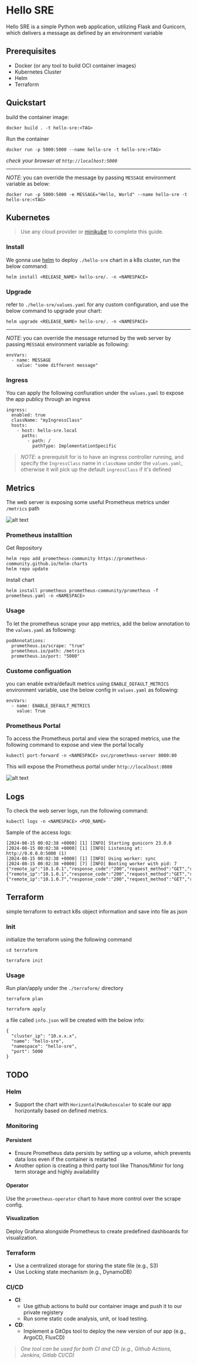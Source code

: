 # Hello SRE

Hello SRE is a simple Python web application, utilizing Flask and Gunicorn, which delivers a message as defined by an environment variable

## Prerequisites

* Docker (or any tool to build OCI container images)
* Kubernetes Cluster
* Helm
* Terraform

## Quickstart 

build the container image:

```
docker build . -t hello-sre:<TAG>
```

Run the container

```
docker run -p 5000:5000 --name hello-sre -t hello-sre:<TAG>
```

*check your browser at `http://localhost:5000`*

---
*NOTE*: you can override the message by passing `MESSAGE` environment variable as below:

```
docker run -p 5000:5000 -e MESSAGE="Hello, World" --name hello-sre -t hello-sre:<TAG>
```

## Kubernetes

>Use any cloud provider or [minikube](https://minikube.sigs.k8s.io/) to complete this guide.

### Install
We gonna use [helm](https://helm.sh/) to deploy `./hello-sre` chart in a k8s cluster, run the below command:

```
helm install <RELEASE_NAME> hello-sre/. -n <NAMESPACE>
```

### Upgrade

refer to `./hello-sre/values.yaml` for any custom configuration, and use the below command to upgrade your chart:

```
helm upgrade <RELEASE_NAME> hello-sre/. -n <NAMESPACE>
```
---
*NOTE*: you can override the message returned by the web server by passing `MESSAGE` environment variable as following:

```
envVars:
  - name: MESSAGE
    value: "some different message"
```

### Ingress
You can apply the following confiuration under the `values.yaml` to expose the app publicy through an ingress

```
ingress:
  enabled: true
  className: "myIngressClass"
  hosts:
    - host: hello-sre.local
      paths:
        - path: /
          pathType: ImplementationSpecific
```

>*NOTE*: a prerequisit for is to have an ingress controller running, and specify the `IngressClass` name in `className` under the `values.yaml`, otherwise it will pick up the default `ingressClass` if it's defined 


## Metrics

The web server is exposing some useful Prometheus metrics under `/metrics` path

![alt text](images/metrics.png)

### Prometheus installtion 

Get Repository
 
```
helm repo add prometheus-community https://prometheus-community.github.io/helm-charts
helm repo update
```

Install chart
```
helm install prometheus prometheus-community/prometheus -f prometheus.yaml -n <NAMESPACE>
```

### Usage 

To let the prometheus scrape your app metrics, add the below annotation to the `values.yaml` as following:
```
podAnnotations:
  prometheus.io/scrape: "true"
  prometheus.io/path: /metrics
  prometheus.io/port: "5000"
```


### Custome configuation

you can enable extra/default metrics using `ENABLE_DEFAULT_METRICS` environment variable, use the below config in `values.yaml` as following:

```
envVars:
  - name: ENABLE_DEFAULT_METRICS
    value: True

```

### Prometheus Portal

To access the Prometheus portal and view the scraped metrics, use the following command to expose and view the portal locally 

```
kubectl port-forward -n <NAMESPACE> svc/prometheus-server 8080:80
```

This will expose the Prometheus portal under `http://localhost:8080`

![alt text](images/prometheus.png)

## Logs
To check the web server logs, run the following command:

```kubectl logs -n <NAMESPACE> <POD_NAME>```

Sample of the access logs:
```
[2024-08-15 00:02:38 +0000] [1] [INFO] Starting gunicorn 23.0.0
[2024-08-15 00:02:38 +0000] [1] [INFO] Listening at: http://0.0.0.0:5000 (1)
[2024-08-15 00:02:38 +0000] [1] [INFO] Using worker: sync
[2024-08-15 00:02:38 +0000] [7] [INFO] Booting worker with pid: 7
{"remote_ip":"10.1.0.1","response_code":"200","request_method":"GET","request_path":"/","duration":"9","response_length":"11"}
{"remote_ip":"10.1.0.1","response_code":"200","request_method":"GET","request_path":"/","duration":"0","response_length":"11"}
{"remote_ip":"10.1.0.7","response_code":"200","request_method":"GET","request_path":"/metrics","duration":"1","response_length":"2030"}
```

## Terraform

simple terraform to extract k8s object information and save into file as json

### Init

 initialize the terraform using the following command

 ```
 cd terraform

 terraform init
 ```

 ### Usage

 Run plan/apply under the `./terraform/` directory

 ```
 terraform plan
 ```
 ```
 terraform apply
 ```

a file called `info.json` will be created with the below info:

```
{
  "cluster_ip": "10.x.x.x",
  "name": "hello-sre",
  "namespace": "hello-sre",
  "port": 5000
}
```

## TODO

### Helm

* Support the chart with `HorizontalPodAutoscaler` to scale our app horizontally based on defined metrics.


### Monitoring

#### Persistent
* Ensure Prometheus data persists by setting up a volume, which prevents data loss even if the container is restarted
* Another option is creating a third party tool like Thanos/Mimir for long term storage and highly availability

#### Operator
Use the `prometheus-operator` chart to have more control over the scrape config.

#### Visualization
Deploy Grafana alongside Prometheus to create predefined dashboards for visualization.

### Terraform
* Use a centralized storage for storing the state file (e.g., S3)
* Use Locking state mechanism (e.g., DynamoDB)

### CI/CD

* **CI**: 
  * Use github actions to build our container image and push it to our private registery
  * Run some static code analysis, unit, or load testing.
* **CD**: 
  * Implement a GitOps tool to deploy the new version of our app (e.g., ArgoCD, FluxCD) 

>*One tool can be used for both CI and CD (e.g., Github Actions, Jenkins, Gitlab CI/CD)*